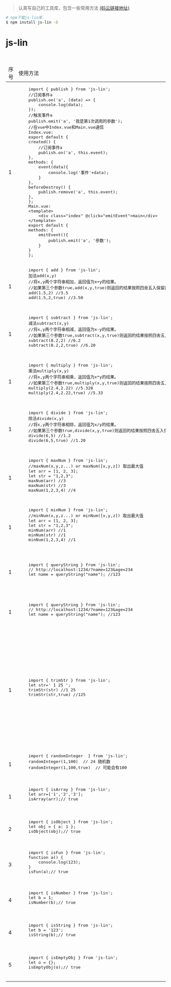 > 认真写自己的工具库，包含一些常用方法 [(码云链接地址)](https://gitee.com/lcbzm/lin-js.git)

```bash
# npm下载js-lin库
$ npm install js-lin -D
```

# js-lin

<table>
<thead>
<tr>
    <td>序号</td>
	<td>使用方法</td>
	<td>描述</td>
</tr>
</thead>
<tbody>
<tr>
    <td>1</td>
	<td>
	<pre>
	import { publish } from 'js-lin';
    //订阅事件a
    publish.on('a', (data) => {
        console.log(data);
    });
    //触发事件a
    publish.emit('a', '我是第1次调用的参数');
	//在vue中Index.vue和Main.vue通信
	Index.vue:
	export default {
	created() {
		//订阅事件a
    	publish.on('a', this.event);
 	},
	methods: {
		event(data){
			console.log('事件'+data);
		}
  	},
	beforeDestroy() {
		publish.remove('a', this.event);
 	},
	};
	Main.vue:
	&lt;template&gt;
  		&lt;div class=&quot;index&quot; @click=&quot;emitEvent&quot;&gt;main&lt;/div&gt;
	&lt;/template&gt;
	export default {
	methods: {
		emitEvent(){
			publish.emit('a', '参数');
		}
  	}
	};
</pre>
    </td>
    <td>订阅发布js，vue或者小程序等组件通信</td>
</tr>
<tr>
    <td>1</td>
	<td>
	<pre>
	import { add } from 'js-lin';
	加法add(x,y) 
	//将x,y两个字符串相加，返回值为x+y的结果。
	//如果第三个参数true,add(x,y,true)则返回的结果按照四舍五入保留两位小数
	add(1.5,2) //3.5
	add(1.5,2,true) //3.50
	</pre>
	</td> 
	<td>加法运算，支持浮点数</td>
</tr>
<tr>
    <td>1</td>
	<td>
	<pre>
	import { subtract } from 'js-lin';
	减法subtract(x,y)
	//将x,y两个字符串相减，返回值为x-y的结果。
	//如果第三个参数true,subtract(x,y,true)则返回的结果按照四舍五入保留两位小数
	subtract(8.2,2) //6.2
	subtract(8.2,2,true) //6.20
	</pre>
	</td> 
	<td>减法运算，支持浮点数</td>
</tr>
<tr>
    <td>1</td>
	<td>
	<pre>
	import { multiply } from 'js-lin';
	乘法multiply(x,y)
	//将x,y两个字符串相乘，返回值为x*y的结果。
	//如果第三个参数true,multiply(x,y,true)则返回的结果按照四舍五入保留两位小数
	multiply(2.4,2.22) //5.328
	multiply(2.4,2.22,true) //5.33
	</pre>
	</td> 
	<td>乘法运算，支持浮点数</td>
</tr>
<tr>
    <td>1</td>
	<td>
	<pre>
	import { divide } from 'js-lin';
	除法divide(x,y)
	//将x,y两个字符串相除，返回值为x/y的结果。
	//如果第三个参数true,divide(x,y,true)则返回的结果按照四舍五入保留两位小数
	divide(6,5) //1.2
	divide(6,5,true) //1.20
	</pre>
	</td> 
	<td>除法运算，支持浮点数</td>
</tr>
<tr>
    <td>1</td>
	<td>
	<pre>
	import { maxNum } from 'js-lin';
	//maxNum(x,y,z...) or maxNum([x,y,z]) 取出最大值
	let arr = [1, 2, 3];
	let str = "1,2,3";
	maxNum(arr) //3
	maxNum(str) //3
	maxNum(1,2,3,4) //4
	</pre>
	</td> 
	<td>获取最大值</td>
</tr>
<tr>
    <td>1</td>
	<td>
	<pre>
	import { minNum } from 'js-lin';
	//minNum(x,y,z...) or minNum([x,y,z]) 取出最大值
	let arr = [1, 2, 3];
	let str = "1,2,3";
	minNum(arr) //1
	minNum(str) //1
	minNum(1,2,3,4) //1
	</pre>
	</td> 
	<td>获取最小值</td>
</tr>
<tr>
    <td>1</td>
	<td>
	<pre>
	import { queryString } from 'js-lin';
	// http://localhost:1234/?name=123&age=234
	let name = queryString("name"); //123
	</pre>
	</td> 
	<td>根据key获取地址栏参数</td>
</tr>
<tr>
    <td>1</td>
	<td>
	<pre>
	import { queryString } from 'js-lin';
	// http://localhost:1234/?name=123&age=234
	let name = queryString("name"); //123
	</pre>
	</td> 
	<td>根据key获取地址栏参数</td>
</tr>
<tr>
    <td>1</td>
	<td>
	<pre>
	import { trimStr } from 'js-lin';
	let str=' 1 25 ';
	trimStr(str) //1 25
	trimStr(str,true) //125
	</pre>
	</td> 
	<td>去除字符串两边的空格，如果有第二个参数true，则去除所有空格</td>
</tr>
<tr>
    <td>1</td>
	<td>
	<pre>
	import { randomInteger  } from 'js-lin';
	randomInteger(1,100)  // 24 随机数
    randomInteger(1,100,true)  // 可能会有100
	</pre>
	</td> 
	<td>返回一个随机整数</td>
</tr>	
<tr>
    <td>1</td>
	<td>
	<pre>
	import { isArray } from 'js-lin';
	let arr=['1','2','3'];
	isArray(arr);// true
	</pre>
	</td> 
	<td>判断是否为数组</td>
</tr>
<tr>
    <td>2</td>
	<td>
	<pre>
	import { isObject } from 'js-lin';
	let obj = { a: 1 };
	isObject(obj);// true
	</pre>
	</td> 
	<td>判断是否是对象</td>
</tr>
<tr>
    <td>3</td>
	<td>
	<pre>
	import { isFun } from 'js-lin';
	function a() { 
    	console.log(123);
	}
	isFun(a);// true
	</pre>
	</td> 
	<td>判断是否是方法</td>
</tr>
<tr>
    <td>4</td>
	<td>
	<pre>
	import { isNumber } from 'js-lin';
	let b = 1;
	isNumber(b);// true
	</pre>
	</td> 
	<td>判断是否是方法</td>
</tr>
<tr>
    <td>4</td>
	<td>
	<pre>
	import { isString } from 'js-lin';
	let b = '123';
	isString(b);// true
	</pre>
	</td> 
	<td>判断是否是字符串</td>
</tr>
<tr>
    <td>5</td>
	<td>
	<pre>
	import { isEmptyObj } from 'js-lin';
	let o = {};
	isEmptyObj(o);// true
	</pre>
	</td> 
	<td>判断是否是空对象</td>
</tr>
</tbody>
</table>
